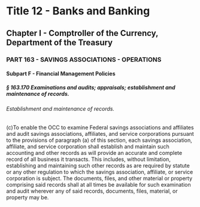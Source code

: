 
# Title 12 - Banks and Banking
## Chapter I - Comptroller of the Currency, Department of the Treasury
### PART 163 - SAVINGS ASSOCIATIONS - OPERATIONS
#### Subpart F - Financial Management Policies
##### § 163.170 Examinations and audits; appraisals; establishment and maintenance of records.
###### Establishment and maintenance of records.

(c)To enable the OCC to examine Federal savings associations and affiliates and audit savings associations, affiliates, and service corporations pursuant to the provisions of paragraph (a) of this section, each savings association, affiliate, and service corporation shall establish and maintain such accounting and other records as will provide an accurate and complete record of all business it transacts. This includes, without limitation, establishing and maintaining such other records as are required by statute or any other regulation to which the savings association, affiliate, or service corporation is subject. The documents, files, and other material or property comprising said records shall at all times be available for such examination and audit wherever any of said records, documents, files, material, or property may be.
